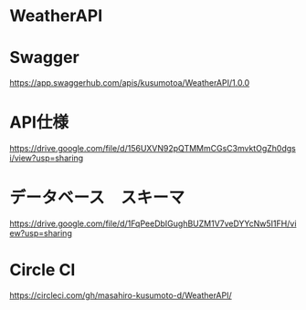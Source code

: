 # WeatherAPI

# Swagger
https://app.swaggerhub.com/apis/kusumotoa/WeatherAPI/1.0.0

# API仕様
https://drive.google.com/file/d/156UXVN92pQTMMmCGsC3mvktOgZh0dgsi/view?usp=sharing

# データベース　スキーマ
https://drive.google.com/file/d/1FqPeeDbIGughBUZM1V7veDYYcNw5I1FH/view?usp=sharing

# Circle CI
https://circleci.com/gh/masahiro-kusumoto-d/WeatherAPI/
